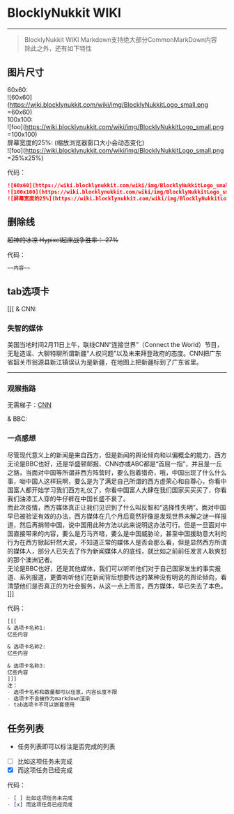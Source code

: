 # BlocklyNukkit WIKI

******************

> BlocklyNukkit WIKI Markdown支持绝大部分CommonMarkDown内容  
> 除此之外，还有如下特性  


## 图片尺寸  

60x60:  
![60x60](https://wiki.blocklynukkit.com/wiki/img/BlocklyNukkitLogo_small.png =60x60)  
100x100:  
![foo](https://wiki.blocklynukkit.com/wiki/img/BlocklyNukkitLogo_small.png =100x100)  
屏幕宽度的25%: (缩放浏览器窗口大小会动态变化)  
![foo](https://wiki.blocklynukkit.com/wiki/img/BlocklyNukkitLogo_small.png =25%x25%)  

代码：  
```md
![60x60](https://wiki.blocklynukkit.com/wiki/img/BlocklyNukkitLogo_small.png =60x60)  
![100x100](https://wiki.blocklynukkit.com/wiki/img/BlocklyNukkitLogo_small.png =100x100)  
![屏幕宽度的25%](https://wiki.blocklynukkit.com/wiki/img/BlocklyNukkitLogo_small.png =25%x25%)  
```

## 删除线  

~~超神的冰凉 Hypixel起床战争胜率： 27%~~  

代码：
```md
~~内容~~
```

## tab选项卡

[[[
& CNN:
### 失智的媒体  

美国当地时间2月11日上午，联线CNN“连接世界”（Connect the World）节目，无耻造谣、大聊特聊所谓新疆“人权问题”以及未来拜登政府的态度。CNN把广东省韶关市翁源县新江镇误认为是新疆，在地图上把新疆标到了广东省里。  

-------------------  

### 观猴指路  

无需梯子：[CNN](https://us.cnn.com/)  


& BBC:

### 一点感想

尽管现代意义上的新闻是来自西方，但是新闻的舆论倾向和以偏概全的能力，西方无论是BBC也好，还是华盛顿邮报、CNN亦或ABC都是“首屈一指”，并且是一丘之貉，当面对中国等所谓非西方阵营时，要么抱着猎奇，哦，中国出现了什么什么事，呦中国人这样玩啊，要么是为了满足自己所谓的西方虚荣心和自尊心，你看中国富人都开始学习我们西方礼仪了，你看中国富人大肆在我们国家买买买了，你看我们油漆工人穿的牛仔裤在中国长盛不衰了。  
而此次疫情，西方媒体真正让我们见识到了什么叫反智和“选择性失明”。面对中国早已被验证有效的办法，西方媒体在几个月后竟然好像是发现世界未解之谜一样报道，然后再捎带中国，说中国用此种方法以此来说明这办法可行。但是一旦面对中国直接带来的内容，要么是万马齐喑，要么是中国威胁论，甚至中国援助意大利的行为在西方掀起轩然大波，不知道正常的媒体人是否会那么看，但是显然西方所谓的媒体人，部分人已失去了作为新闻媒体人的底线，就比如之前前任发言人耿爽怼的那个澳洲记者。  
无论是BBC也好，还是其他媒体，我们可以听听他们对于自己国家发生的事实报道、系列报道，更要听听他们在新闻背后想要传达的某种没有明说的舆论倾向，看清楚他们是否真正的为社会服务，从这一点上而言，西方媒体，早已失去了本色。  
]]]

代码：  
```md
[[[
& 选项卡名称1:
亿些内容

& 选项卡名称2:
亿些内容

& 选项卡名称3:
亿些内容
]]]
注：
- 选项卡名称和数量都可以任意，内容长度不限
- 选项卡不会被作为markdown渲染
- tab选项卡不可以嵌套使用
```


## 任务列表

- 任务列表即可以标注是否完成的列表
- [ ] 比如这项任务未完成
- [x] 而这项任务已经完成

代码：  
```md
- [ ] 比如这项任务未完成
- [x] 而这项任务已经完成
```
